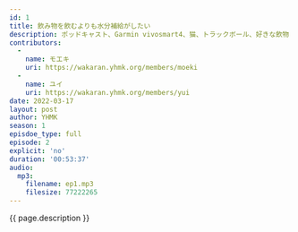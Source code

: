 ```yaml
---
id: 1
title: 飲み物を飲むよりも水分補給がしたい
description: ポッドキャスト、Garmin vivosmart4、猫、トラックボール、好きな飲物 などについて話しました。
contributors:
  - 
    name: モエキ
    uri: https://wakaran.yhmk.org/members/moeki
  -
    name: ユイ
    uri: https://wakaran.yhmk.org/members/yui
date: 2022-03-17
layout: post
author: YHMK
season: 1
episdoe_type: full
episode: 2
explicit: 'no'
duration: '00:53:37'
audio:
  mp3:
    filename: ep1.mp3
    filesize: 77222265 
---
```


{{ page.description }}
